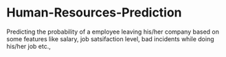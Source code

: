 # Human-Resources-Prediction
Predicting the probability of a employee leaving his/her company based on some features like salary, job satsifaction level, bad incidents while doing his/her job etc.,
